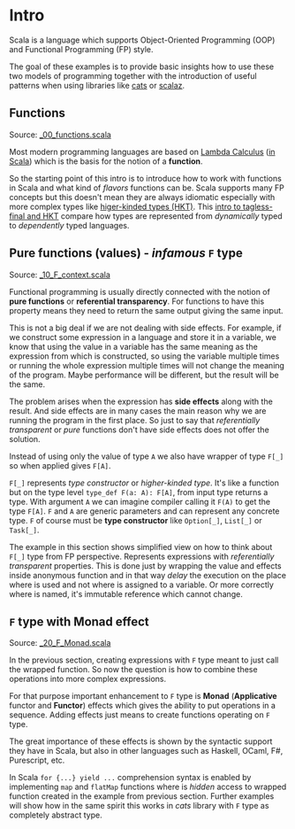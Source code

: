 # Intro

Scala is a language which supports Object-Oriented Programming (OOP) and Functional Programming (FP) style.

The goal of these examples is to provide basic insights how to use these two models of programming together with the introduction of useful patterns when using libraries like [cats](https://typelevel.org/cats/) or [scalaz](https://scalaz.github.io/).

## Functions

Source: [_00_functions.scala](_00_functions.scala)

Most modern programming languages are based on [Lambda Calculus](http://dev.stephendiehl.com/fun/lambda_calculus.html) ([in Scala](https://madusudanan.com/blog/scala-tutorials-part-19-lambda-calculus/)) which is the basis for the notion of a **function**.

So the starting point of this intro is to introduce how to work with functions in Scala and what kind of _flavors_ functions can be. Scala supports many FP concepts but this doesn't mean they are always idiomatic especially with more complex types like [higer-kinded types (HKT)](https://typelevel.org/blog/2016/08/21/hkts-moving-forward.html). This [intro to tagless-final and HKT](https://gist.github.com/tgrospic/661f6504c4940ac6b15e13c06abbdffe) compare how types are represented from _dynamically_ typed to _dependently_ typed languages.

## Pure functions (values) - _infamous_ `F` type

Source: [_10_F_context.scala](_10_F_context.scala)

Functional programming is usually directly connected with the notion of **pure functions** or **referential transparency**.
For functions to have this property means they need to return the same output giving the same input.

This is not a big deal if we are not dealing with side effects. For example, if we construct some expression in a language and store it in a variable, we know that using the value in a variable has the same meaning as the expression from which is constructed, so using the variable multiple times or running the whole expression multiple times will not change the meaning of the program. Maybe performance will be different, but the result will be the same.

The problem arises when the expression has **side effects** along with the result. And side effects are in many cases the main reason why we are running the program in the first place. So just to say that _referentially transparent_ or _pure_ functions don't have side effects does not offer the solution. 

Instead of using only the value of type `A` we also have wrapper of type `F[_]` so when applied gives `F[A]`.

`F[_]` represents _type constructor_ or _higher-kinded type_. It's like a function but on the type level `type_def F(a: A): F[A]`, from input type returns a type. With argument `A` we can imagine compiler calling it `F(A)` to get the type `F[A]`.
`F` and `A` are generic parameters and can represent any concrete type. `F` of course must be **type constructor** like `Option[_]`, `List[_]` or `Task[_]`.

The example in this section shows simplified view on how to think about `F[_]` type from FP perspective. Represents expressions with _referentially transparent_ properties. This is done just by wrapping the value and effects inside anonymous function and in that way _delay_ the execution on the place where is used and not where is assigned to a variable. Or more correctly where is named, it's immutable reference which cannot change.

## `F` type with Monad effect

Source: [_20_F_Monad.scala](_20_F_Monad.scala)

In the previous section, creating expressions with `F` type meant to just call the wrapped function. So now the question is how to combine these operations into more complex expressions.

For that purpose important enhancement to `F` type is **Monad** (**Applicative** functor and **Functor**) effects which gives the ability to put operations in a sequence. Adding effects just means to create functions operating on `F` type.

The great importance of these effects is shown by the syntactic support they have in Scala, but also in other languages such as Haskell, OCaml, F#, Purescript, etc.

In Scala `for {...} yield ...` comprehension syntax is enabled by implementing `map` and `flatMap` functions where is _hidden_ access to wrapped function created in the example from previous section. Further examples will show how in the same spirit this works in _cats_ library with `F` type as completely abstract type.
